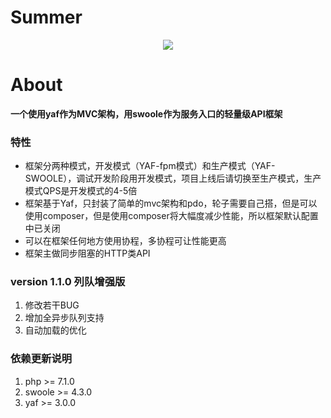 # Summer

<p align="center"><img src="https://wxlifepay.babel-group.cn/web/assets/img/logo-blue.png"></p>

# About

**一个使用yaf作为MVC架构，用swoole作为服务入口的轻量级API框架**

### 特性

- 框架分两种模式，开发模式（YAF-fpm模式）和生产模式（YAF-SWOOLE），调试开发阶段用开发模式，项目上线后请切换至生产模式，生产模式QPS是开发模式的4-5倍
- 框架基于Yaf，只封装了简单的mvc架构和pdo，轮子需要自己搭，但是可以使用composer，但是使用composer将大幅度减少性能，所以框架默认配置中已关闭
- 可以在框架任何地方使用协程，多协程可让性能更高
- 框架主做同步阻塞的HTTP类API

### version 1.1.0 列队增强版

1. 修改若干BUG
2. 增加全异步队列支持
3. 自动加载的优化

### 依赖更新说明
1. php >= 7.1.0
2. swoole >= 4.3.0
3. yaf >= 3.0.0
